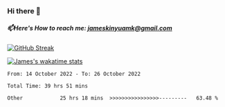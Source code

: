 ### Hi there 👋
##### 📫Here's How to reach me: jameskinyuamk@gmail.com
<!--
**KinyuaJames/KinyuaJames** is a ✨ _special_ ✨ repository because its `README.md` (this file) appears on your GitHub profile.

Here are some ideas to get you started:

- 🔭 I’m currently working on ...
- 🌱 I’m currently learning ...
- 👯 I’m looking to collaborate on ...
- 🤔 I’m looking for help with ...
- 💬 Ask me about ...
- 📫 How to reach me: ...
- 😄 Pronouns: ...
- ⚡ Fun fact: ...
-->
[![GitHub Streak](https://streak-stats.demolab.com?user=KinyuaJames&theme=dark&hide_border=true&border_radius=-1.6&date_format=j%20M%5B%20Y%5D&background=1DC7DBCB&ring=BD50DD&fire=7128DD&dates=D1FF3B&sideNums=36DD24&sideLabels=FF08E5)](https://git.io/streak-stats)


[![James's wakatime stats](https://github-readme-stats.vercel.app/api/wakatime?username=Gnias&theme=radical&custom_title=My%20Wakatime%20Stats&layout=compact)](https://github.com/KinyuaJames)

<!--START_SECTION:waka-->

```text
From: 14 October 2022 - To: 26 October 2022

Total Time: 39 hrs 51 mins

Other            25 hrs 18 mins  >>>>>>>>>>>>>>>>---------   63.48 %
```

<!--END_SECTION:waka-->
